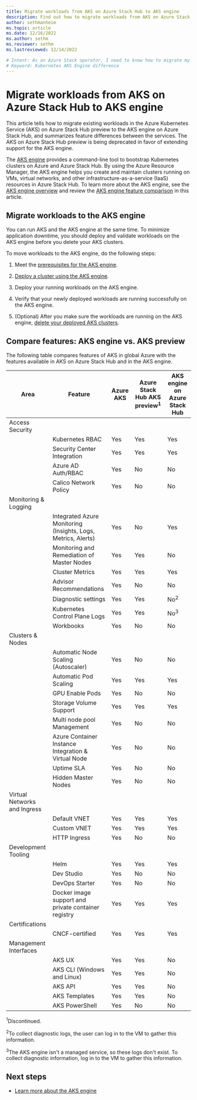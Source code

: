 ```yaml
---
title: Migrate workloads from AKS on Azure Stack Hub to AKS engine
description: Find out how to migrate workloads from AKS on Azure Stack Hub to AKS engine, and compare supported Azure Kubernetes Service features.
author: sethmanheim
ms.topic: article
ms.date: 12/16/2022
ms.author: sethm
ms.reviewer: sethm
ms.lastreviewed: 12/14/2022

# Intent: As an Azure Stack operator, I need to know how to migrate my existing AKS deployments to AKS Engine and what to expect after the applications are migrated.
# Keyword: Kubernetes AKS Engine difference
---
```


# Migrate workloads from AKS on Azure Stack Hub to AKS engine

This article tells how to migrate existing workloads in the Azure Kubernetes Service (AKS) on Azure Stack Hub preview to the AKS engine on Azure Stack Hub, and summarizes feature differences between the services. The AKS on Azure Stack Hub preview is being deprecated in favor of extending support for the AKS engine.

The [AKS engine](https://github.com/Azure/aks-engine) provides a command-line tool to bootstrap Kubernetes clusters on Azure and Azure Stack Hub. By using the Azure Resource Manager, the AKS engine helps you create and maintain clusters running on VMs, virtual networks, and other infrastructure-as-a-service (IaaS) resources in Azure Stack Hub. To learn more about the AKS engine, see the [AKS engine overview](azure-stack-kubernetes-aks-engine-overview.md) and review the [AKS engine feature comparison](#compare-features-aks-engine-vs-aks-preview) in this article.

## Migrate workloads to the AKS engine

You can run AKS and the AKS engine at the same time. To minimize application downtime, you should deploy and validate workloads on the AKS engine before you delete your AKS clusters.

To move workloads to the AKS engine, do the following steps:

1. Meet the [prerequisites for the AKS engine](azure-stack-kubernetes-aks-engine-set-up.md#prerequisites-for-the-aks-engine).

1. [Deploy a cluster using the AKS engine](azure-stack-kubernetes-aks-engine-deploy-cluster.md).

1. Deploy your running workloads on the AKS engine.<!--Do they deploy workloads "on the ... engine"? It's a tool, not a service.-->

1. Verify that your newly deployed workloads are running successfully on the AKS engine.

1. (Optional) After you make sure the workloads are running on the AKS engine, [delete your deployed AKS clusters](aks-how-to-use-cli.md?view=azs-2206&preserve-view=true&tabs=windows%2Clinuxcon#delete-cluster).

## Compare features: AKS engine vs. AKS preview

The following table compares features of AKS in global Azure with the features available in AKS on Azure Stack Hub and in the AKS engine.

| Area                         | Feature                                             | Azure AKS | Azure Stack Hub AKS preview<sup>1</sup> | AKS engine on Azure Stack Hub |
|------------------------------|-----------------------------------------------------|-----------|-------------------------------|-------------------|
| Access Security              |                                                     |           |                               |                   |
|                              | Kubernetes RBAC                                     | Yes       | Yes                           | Yes               |
|                              | Security Center Integration                         | Yes       | Yes                           | Yes               |  
|                              | Azure AD Auth/RBAC                                  | Yes       | No                            | No                |
|                              | Calico Network Policy                               | Yes       | No                            | No                |
| Monitoring & Logging         |                                                     |           |                               |                   |
|                              | Integrated Azure Monitoring (Insights, Logs, Metrics, Alerts)   | Yes     | No                  | Yes               |
|                              | Monitoring and Remediation of Master Nodes          | Yes       | Yes                           | No                |
|                              | Cluster Metrics                                     | Yes       | Yes                           | Yes               |  
|                              | Advisor Recommendations                             | Yes       | No                            | No                |
|                              | Diagnostic settings                                 | Yes       | Yes                           | No<sup>2</sup>    |
|                              | Kubernetes Control Plane Logs                       | Yes       | Yes                           | No<sup>3</sup>    |
|                              | Workbooks                                           | Yes       | No                            | No                |
| Clusters & Nodes             |                                                     |           |                               |                   |
|                              | Automatic Node Scaling (Autoscaler)                 | Yes       | No                            | No                |
|                              | Automatic Pod Scaling                               | Yes       | Yes                           | Yes               |
|                              | GPU Enable Pods                                     | Yes       | No                            | No                |
|                              | Storage Volume Support                              | Yes       | Yes                           | Yes               |
|                              | Multi node pool Management                          | Yes       | No                            | No                |
|                              | Azure Container Instance Integration & Virtual Node | Yes       | No                            | No                |
|                              | Uptime SLA                                          | Yes       | No                            | No                |
|                              | Hidden Master Nodes                                 | Yes       | No                            | No                |
| Virtual Networks and Ingress |                                                     |           |                               |                   |
|                              | Default VNET                                        | Yes       | Yes                           | Yes               |
|                              | Custom VNET                                         | Yes       | Yes                           | Yes               |
|                              | HTTP Ingress                                        | Yes       | No                            | No                |
| Development Tooling          |                                                     |           |                               |                   |
|                              | Helm                                                | Yes       | Yes                           | Yes               |
|                              | Dev Studio                                          | Yes       | No                            | No                |
|                              | DevOps Starter                                      | Yes       | No                            | No                |
|                              | Docker image support and private container registry | Yes       | Yes                           | Yes               |
| Certifications               |                                                     |           |                               |                   |
|                              | CNCF-certified                                      | Yes       | Yes                           | Yes               |
| Management Interfaces        |                                                     |           |                               |                   |
|                              | AKS UX                                              | Yes       | Yes                           | No                |
|                              | AKS CLI (Windows and Linux)                         | Yes       | Yes                           | No                |
|                              | AKS API                                             | Yes       | Yes                           | No                |
|                              | AKS Templates                                       | Yes       | Yes                           | No                |
|                              | AKS PowerShell                                      | Yes       | No                            | No                |

<sup>1</sup>Discontinued.

<sup>2</sup>To collect diagnostic logs, the user can log in to the VM to gather this information.

<sup>3</sup>The AKS engine isn't a managed service, so these logs don't exist. To collect diagnostic information, log in to the VM to gather this information.

## Next steps

- [Learn more about the AKS engine](azure-stack-kubernetes-aks-engine-overview.md)
